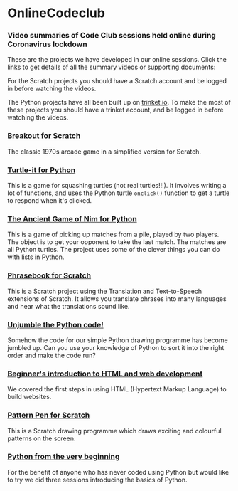 # OnlineCodeclub

### Video summaries of Code Club sessions held online during Coronavirus lockdown

These are the projects we have developed in our online sessions. Click the links to get details of all the summary videos or supporting documents:

For the Scratch projects you should have a Scratch account and be logged in before watching the videos.

The Python projects have all been built up on [trinket.io](https://trinket.io). To make the most of these projects you should have a trinket account, and be logged in before watching the videos.


### [Breakout for Scratch](breakout.md)

The classic 1970s arcade game in a simplified version for Scratch.


### [Turtle-it for Python](turtleit.md)

This is a game for squashing turtles (not real turtles!!!). It involves writing a lot of functions, and uses the Python turtle ```onclick()``` function to get a turtle to respond when it's clicked.


### [The Ancient Game of Nim for Python](nim.md)

This is a game of picking up matches from a pile, played by two players. The object is to get your opponent to take the last match. The matches are all Python turtles. The project uses some of the clever things you can do with lists in Python.


### [Phrasebook for Scratch](phrasebook.md)

This is a Scratch project using the Translation and Text-to-Speech extensions of Scratch. It allows you translate phrases into many languages and hear what the translations sound like.


### [Unjumble the Python code!](jumbled_code.md)

Somehow the code for our simple Python drawing programme has become jumbled up. Can you use your knowledge of Python to sort it into the right order and make the code run?


### [Beginner's introduction to HTML and web development](html.md)

We covered the first steps in using HTML (Hypertext Markup Language) to build websites. 


### [Pattern Pen for Scratch](pattern_pen.md)

This is a Scratch drawing programme which draws exciting and colourful patterns on the screen.


### [Python from the very beginning](beginners.md)

For the benefit of anyone who has never coded using Python but would like to try we did three sessions introducing the basics of Python.